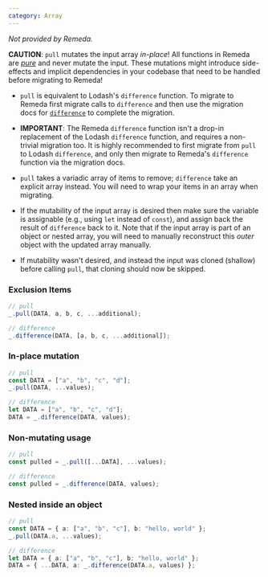 ```yaml
---
category: Array
---
```


_Not provided by Remeda._

**CAUTION**: `pull` mutates the input array _in-place_! All functions in Remeda
are [_pure_](https://en.wikipedia.org/wiki/Pure_function) and never mutate the
input. These mutations might introduce side-effects and implicit dependencies in
your codebase that need to be handled before migrating to Remeda!

- `pull` is equivalent to Lodash's `difference` function. To migrate to Remeda
  first migrate calls to `difference` and then use the migration docs for
  [`difference`](/#difference) to complete the migration.

- **IMPORTANT**: The Remeda `difference` function isn't a drop-in replacement of
  the Lodash `difference` function, and requires a non-trivial migration too. It
  is highly recommended to first migrate from `pull` to Lodash `difference`, and
  only then migrate to Remeda's `difference` function via the migration docs.

- `pull` takes a variadic array of items to remove; `difference` take an
  explicit array instead. You will need to wrap your items in an array when
  migrating.

- If the mutability of the input array is desired then make sure the variable is
  assignable (e.g., using `let` instead of `const`), and assign back the result
  of `difference` back to it. Note that if the input array is part of an object
  or nested array, you will need to manually reconstruct this _outer_ object
  with the updated array manually.

- If mutability wasn't desired, and instead the input was cloned (shallow)
  before calling `pull`, that cloning should now be skipped.

### Exclusion Items

```ts
// pull
_.pull(DATA, a, b, c, ...additional);

// difference
_.difference(DATA, [a, b, c, ...additional]);
```

### In-place mutation

```ts
// pull
const DATA = ["a", "b", "c", "d"];
_.pull(DATA, ...values);

// difference
let DATA = ["a", "b", "c", "d"];
DATA = _.difference(DATA, values);
```

### Non-mutating usage

```ts
// pull
const pulled = _.pull([...DATA], ...values);

// difference
const pulled = _.difference(DATA, values);
```

### Nested inside an object

```ts
// pull
const DATA = { a: ["a", "b", "c"], b: "hello, world" };
_.pull(DATA.a, ...values);

// difference
let DATA = { a: ["a", "b", "c"], b: "hello, world" };
DATA = { ...DATA, a: _.difference(DATA.a, values) };
```
